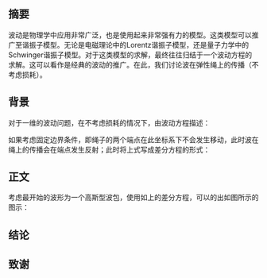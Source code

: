## 摘要
波动是物理学中应用非常广泛，也是使用起来非常强有力的模型。这类模型可以推广至谐振子模型。无论是电磁理论中的Lorentz谐振子模型，还是量子力学中的Schwinger谐振子模型。对于这类模型的求解，最终往往归结于一个波动方程的求解。这可以看作是经典的波动的推广。在此，我们讨论波在弹性绳上的传播（不考虑损耗）。

## 背景
对于一维的波动问题，在不考虑损耗的情况下，由波动方程描述：

如果考虑固定边界条件，即绳子的两个端点在此坐标系下不会发生移动，此时波在绳上的传播会在端点发生反射；此时将上式写成差分方程的形式：



## 正文
考虑最开始的波形为一个高斯型波包，使用如上的差分方程，可以的出如图所示的图示：


## 结论
## 致谢
